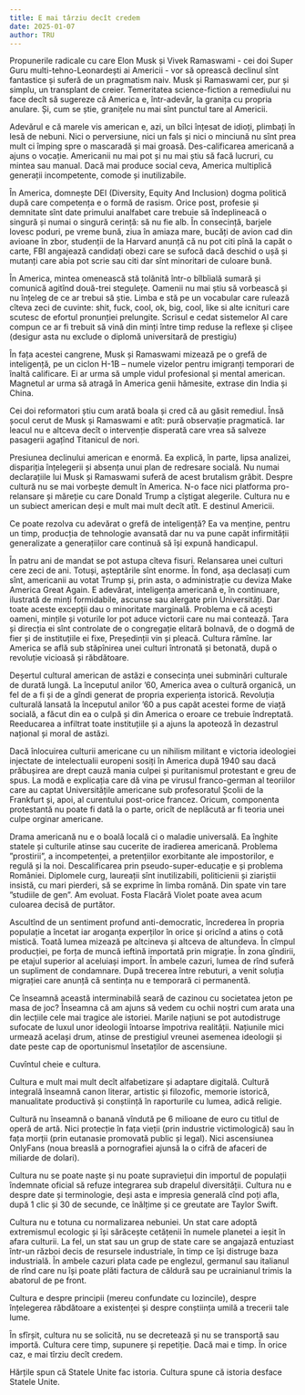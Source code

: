 ```yaml
---
title: E mai târziu decît credem
date: 2025-01-07
author: TRU
---
```



Propunerile radicale cu care Elon Musk și Vivek Ramaswami - cei doi Super Guru multi-tehno-Leonardești ai Americii - vor să oprească declinul sînt fantastice și suferă de un pragmatism naiv. Musk și Ramaswami cer, pur și simplu, un transplant de creier. Temeritatea science-fiction a remediului nu face decît să sugereze că America e, într-adevăr, la granița cu propria anulare. Și, cum se știe, granițele nu mai sînt punctul tare al Americii.

 

Adevărul e că marele vis american e, azi, un bîlci înțesat de idioți, plimbați în lesă de nebuni. Nici o perversiune, nici un fals și nici o minciună nu sînt prea mult ci împing spre o mascaradă și mai groasă. Des-calificarea americană a ajuns o vocație. Americanii nu mai pot și nu mai știu să facă lucruri, cu mintea sau manual. Dacă mai produce social ceva, America multiplică generații incompetente, comode și inutilizabile.

 

În America, domnește DEI (Diversity, Equity And Inclusion) dogma politică după care competența e o formă de rasism. Orice post, profesie și demnitate sînt date primului analfabet care trebuie să îndeplineacă o singură și numai o singură cerință: să nu fie alb. În consecință, barjele lovesc poduri, pe vreme bună, ziua în amiaza mare, bucăți de avion cad din avioane în zbor, studenții de la Harvard anunță că nu pot citi pînă la capăt o carte, FBI angajează candidați obezi care se sufocă dacă deschid o ușă și mutanți care abia pot scrie sau citi dar sînt minoritari de culoare bună.

 

În America, mintea omenească stă tolănită într-o bîlbîială sumară și comunică agitînd două-trei stegulețe. Oamenii nu mai știu să vorbească și nu înțeleg de ce ar trebui să știe. Limba e stă pe un vocabular care rulează cîteva zeci de cuvinte: shit, fuck, cool, ok, big, cool, like si alte  icnituri care scutesc de efortul pronunției prelungite. Scrisul e cedat sistemelor AI care compun ce ar fi trebuit să vină din minți între timp reduse la reflexe și clișee (desigur asta nu exclude o diplomă universitară de prestigiu)

 

În fața acestei cangrene, Musk și Ramaswami mizează pe o grefă de inteligență, pe un ciclon H-1B – numele vizelor pentru imigranți temporari de înaltă calificare. Ei ar urma să umple vidul profesional și mental american. Magnetul ar urma să atragă în America genii hămesite, extrase din India și China.

 

Cei doi reformatori știu cum arată boala și cred că au găsit  remediul. Însă șocul cerut de Musk și Ramaswami e atît: pură observație pragmatică. Iar leacul nu e altceva decît o intervenție disperată care vrea să salveze pasagerii agațînd Titanicul de nori.

 

Presiunea declinului american e enormă. Ea explică, în parte, lipsa analizei, dispariția înțelegerii și absența unui plan de redresare socială. Nu numai declarațiile lui Musk și Ramaswami suferă de acest brutalism grăbit. Despre cultură nu se mai vorbește demult în America. N-o face nici platforma pro-relansare și măreție cu care Donald Trump a cîștigat alegerile. Cultura nu e un subiect american deși e mult mai mult decît atît. E destinul Americii.

 

Ce poate rezolva cu adevărat o grefă de inteligență? Ea va menține, pentru un timp, producția de tehnologie avansată dar nu va pune capăt infirmității generalizate a generațiilor care continuă să își expună handicapul.

 

În patru ani de mandat se pot astupa cîteva fisuri. Relansarea unei culturi cere zeci de ani. Totuși, așteptările sînt enorme. În fond, așa declasați cum sînt, americanii au votat Trump și, prin asta, o administrație cu deviza Make America Great Again. E adevărat, inteligența americană e, în continuare, ilustrată de minți formidabile, ascunse sau alergate prin Universități. Dar toate aceste excepții dau o minoritate marginală. Problema e că acești oameni, mințile și voturile lor pot aduce victorii care nu mai contează. Țara și direcția ei sînt controlate de o congregație elitară bolnavă, de o dogmă de fier și de instituțiile ei fixe, Președinții vin și pleacă. Cultura rămîne. Iar America se află sub stăpînirea unei culturi întronată și betonată, după o revoluție vicioasă și răbdătoare.

 

Deșertul cultural american de astăzi e consecința unei subminări culturale de durată lungă. La începutul anilor ’60, America avea o cultură organică, un fel de a fi și de a gîndi generat de propria experiența istorică. Revoluția culturală lansată la începutul anilor ’60 a pus capăt acestei forme de viață socială, a făcut din ea o culpă și din America o eroare ce trebuie îndreptată. Reeducarea a infiltrat toate instituțiile și a ajuns la apoteoză în dezastrul național și moral de astăzi.

 

Dacă înlocuirea culturii americane cu un nihilism militant e victoria ideologiei injectate de intelectualii europeni sosiți în America după 1940 sau dacă prăbușirea are drept cauză mania culpei și puritanismul protestant e greu de spus. La modă e explicația care dă vina pe virusul franco-german al teoriilor care au captat Universitățile americane sub profesoratul Școlii de la Frankfurt și, apoi, al curentului post-orice francez. Oricum, componenta protestantă nu poate fi dată la o parte, oricît de neplăcută ar fi teoria unei culpe orginar americane.

 

Drama americană nu e o boală locală ci o maladie universală. Ea înghite statele și culturile atinse sau cucerite de iradierea americană. Problema ”prostirii”, a incompetenței, a pretențiilor exorbitante ale impostorilor, e regulă și la noi. Descalificarea prin pseudo-super-educație e și problema României. Diplomele curg, laureații sînt inutilizabili, politicienii și ziariștii insistă, cu mari pierderi, să se exprime în limba română. Din spate vin tare ”studiile de gen”. Am evoluat. Fosta Flacără Violet poate avea acum culoarea decisă de purtător.

Ascultînd de un sentiment profund anti-democratic, încrederea în propria populație a încetat iar aroganța experților în orice și oricînd a atins o cotă mistică. Toată lumea mizează pe altcineva și altceva de altundeva. În cîmpul producției, pe forța de muncă ieftină importată prin migrație. În zona gîndirii, pe etajul superior al aceluiași import. În ambele cazuri, lumea de rînd suferă un supliment de condamnare. După trecerea între rebuturi, a venit soluția migrației care anunță că sentința nu e temporară ci permanentă.

Ce înseamnă această interminabilă seară de cazinou cu societatea jeton pe masa de joc? Înseamna că am ajuns să vedem cu ochii noștri cum arata una din lecțiile cele mai tragice ale istoriei. Marile națiuni se pot autodistruge sufocate de luxul unor ideologii întoarse împotriva realității. Națiunile mici urmează același drum, atinse de prestigiul vreunei asemenea ideologii și date peste cap de oportunismul însetaților de ascensiune.

Cuvîntul cheie e cultura.

 

Cultura e mult mai mult decît alfabetizare și adaptare digitală. Cultură integrală înseamnă canon literar, artistic și filozofic, memorie istorică, manualitate productivă și conștiință în raporturile cu lumea, adică religie.

 

Cultură nu înseamnă o banană vîndută pe 6 milioane de euro cu titlul de operă de artă. Nici protecție în fața vieții (prin industrie victimologică) sau în fața morții (prin eutanasie promovată public și legal). Nici ascensiunea OnlyFans (noua breaslă a pornografiei ajunsă la o cifră de afaceri de miliarde de dolari).

 

Cultura nu se poate naște și nu poate supraviețui din importul de populații îndemnate oficial să refuze integrarea sub drapelul diversității. Cultura nu e despre date și terminologie, deși asta e impresia generală cînd poți afla, după 1 clic și 30 de secunde, ce înălțime și ce greutate are Taylor Swift.

 

Cultura nu e totuna cu normalizarea nebuniei. Un stat care adoptă extremismul ecologic și își sărăcește cetățenii în numele planetei a ieșit în afara culturii. La fel, un stat sau un grup de state care se angajază entuziast într-un război decis de resursele industriale, în timp ce își distruge baza industrială. În ambele cazuri plata cade pe englezul, germanul sau italianul de rînd care nu își poate plăti factura de căldură sau pe ucrainianul trimis la abatorul de pe front.

 

Cultura e despre principii (mereu confundate cu lozincile), despre înțelegerea răbdătoare a existenței și despre conștiința umilă a trecerii tale lume.

 

În sfîrșit, cultura nu se solicită, nu se decretează și nu se transportă sau importă. Cultura cere timp, supunere și repetiție. Dacă mai e timp. În orice caz, e mai tîrziu decît credem.

 

Hărțile spun că Statele Unite fac istoria. Cultura spune că istoria desface Statele Unite.
